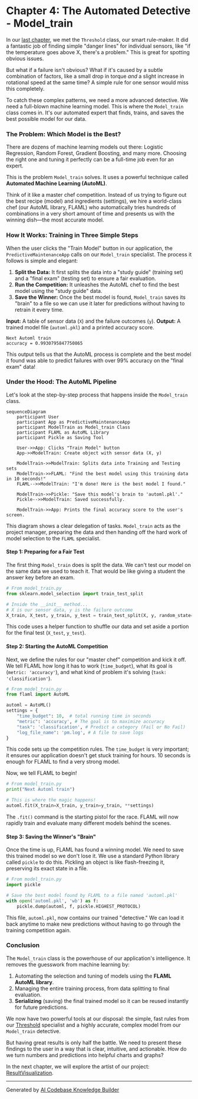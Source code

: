 # Chapter 4: The Automated Detective - Model_train

In our [last chapter](03_threshold.md), we met the `Threshold` class, our smart rule-maker. It did a fantastic job of finding simple "danger lines" for individual sensors, like "if the temperature goes above X, there's a problem." This is great for spotting obvious issues.

But what if a failure isn't obvious? What if it's caused by a subtle combination of factors, like a small drop in torque *and* a slight increase in rotational speed at the same time? A simple rule for one sensor would miss this completely.

To catch these complex patterns, we need a more advanced detective. We need a full-blown machine learning model. This is where the `Model_train` class comes in. It's our automated expert that finds, trains, and saves the best possible model for our data.

### The Problem: Which Model is the Best?

There are dozens of machine learning models out there: Logistic Regression, Random Forest, Gradient Boosting, and many more. Choosing the right one and tuning it perfectly can be a full-time job even for an expert.

This is the problem `Model_train` solves. It uses a powerful technique called **Automated Machine Learning (AutoML)**.

Think of it like a master chef competition. Instead of us trying to figure out the best recipe (model) and ingredients (settings), we hire a world-class chef (our AutoML library, FLAML) who automatically tries hundreds of combinations in a very short amount of time and presents us with the winning dish—the most accurate model.

### How It Works: Training in Three Simple Steps

When the user clicks the "Train Model" button in our application, the `PredictiveMaintenanceApp` calls on our `Model_train` specialist. The process it follows is simple and elegant:

1.  **Split the Data:** It first splits the data into a "study guide" (training set) and a "final exam" (testing set) to ensure a fair evaluation.
2.  **Run the Competition:** It unleashes the AutoML chef to find the best model using the "study guide" data.
3.  **Save the Winner:** Once the best model is found, `Model_train` saves its "brain" to a file so we can use it later for predictions without having to retrain it every time.

**Input:** A table of sensor data (`X`) and the failure outcomes (`y`).
**Output:** A trained model file (`automl.pkl`) and a printed accuracy score.

```
Next Automl train
accuracy = 0.9930795847750865
```

This output tells us that the AutoML process is complete and the best model it found was able to predict failures with over 99% accuracy on the "final exam" data!

### Under the Hood: The AutoML Pipeline

Let's look at the step-by-step process that happens inside the `Model_train` class.

```mermaid
sequenceDiagram
    participant User
    participant App as PredictiveMaintenanceApp
    participant ModelTrain as Model_train Class
    participant FLAML as AutoML Library
    participant Pickle as Saving Tool

    User->>App: Clicks "Train Model" button
    App->>ModelTrain: Create object with sensor data (X, y)
    
    ModelTrain->>ModelTrain: Splits data into Training and Testing sets
    ModelTrain->>FLAML: "Find the best model using this training data in 10 seconds!"
    FLAML-->>ModelTrain: "I'm done! Here is the best model I found."
    
    ModelTrain->>Pickle: "Save this model's brain to 'automl.pkl'."
    Pickle-->>ModelTrain: Saved successfully.
    
    ModelTrain->>App: Prints the final accuracy score to the user's screen.
```

This diagram shows a clear delegation of tasks. `Model_train` acts as the project manager, preparing the data and then handing off the hard work of model selection to the `FLAML` specialist.

#### Step 1: Preparing for a Fair Test

The first thing `Model_train` does is split the data. We can't test our model on the same data we used to teach it. That would be like giving a student the answer key before an exam.

```python
# From model_train.py
from sklearn.model_selection import train_test_split

# Inside the __init__ method...
# X is our sensor data, y is the failure outcome
X_train, X_test, y_train, y_test = train_test_split(X, y, random_state=42)
```
This code uses a helper function to shuffle our data and set aside a portion for the final test (`X_test`, `y_test`).

#### Step 2: Starting the AutoML Competition

Next, we define the rules for our "master chef" competition and kick it off. We tell FLAML how long it has to work (`time_budget`), what its goal is (`metric: 'accuracy'`), and what kind of problem it's solving (`task: 'classification'`).

```python
# From model_train.py
from flaml import AutoML

automl = AutoML()
settings = {
    "time_budget": 10,  # total running time in seconds
    "metric": 'accuracy', # The goal is to maximize accuracy
    "task": 'classification', # Predict a category (Fail or No Fail)
    "log_file_name": 'pm.log', # A file to save logs
}
```
This code sets up the competition rules. The `time_budget` is very important; it ensures our application doesn't get stuck training for hours. 10 seconds is enough for FLAML to find a very strong model.

Now, we tell FLAML to begin!

```python
# From model_train.py
print("Next Automl train")

# This is where the magic happens!
automl.fit(X_train=X_train, y_train=y_train, **settings)
```
The `.fit()` command is the starting pistol for the race. FLAML will now rapidly train and evaluate many different models behind the scenes.

#### Step 3: Saving the Winner's "Brain"

Once the time is up, FLAML has found a winning model. We need to save this trained model so we don't lose it. We use a standard Python library called `pickle` to do this. Pickling an object is like flash-freezing it, preserving its exact state in a file.

```python
# From model_train.py
import pickle

# Save the best model found by FLAML to a file named 'automl.pkl'
with open('automl.pkl', 'wb') as f:
    pickle.dump(automl, f, pickle.HIGHEST_PROTOCOL)
```
This file, `automl.pkl`, now contains our trained "detective." We can load it back anytime to make new predictions without having to go through the training competition again.

### Conclusion

The `Model_train` class is the powerhouse of our application's intelligence. It removes the guesswork from machine learning by:

1.  Automating the selection and tuning of models using the **FLAML AutoML library**.
2.  Managing the entire training process, from data splitting to final evaluation.
3.  **Serializing** (saving) the final trained model so it can be reused instantly for future predictions.

We now have two powerful tools at our disposal: the simple, fast rules from our [Threshold](03_threshold.md) specialist and a highly accurate, complex model from our `Model_train` detective.

But having great results is only half the battle. We need to present these findings to the user in a way that is clear, intuitive, and actionable. How do we turn numbers and predictions into helpful charts and graphs?

In the next chapter, we will explore the artist of our project: [ResultVisualization](05_resultvisualization.md).

---

Generated by [AI Codebase Knowledge Builder](https://github.com/The-Pocket/Tutorial-Codebase-Knowledge)